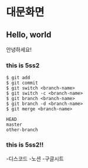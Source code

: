# 대문화면

## Hello, world
안녕하세요!

### this is 5ss2


```
$ git add
$ git commit
$ git switch <branch-name>
$ git switch -c <branch-name>
$ git branch <branch-name>
$ git branch -d <branch-name>
$ git merge <branch-name>
```
```
HEAD
master
other-branch
```
### this is 5ss2!!
-디스코드
-노션
-구글시트
